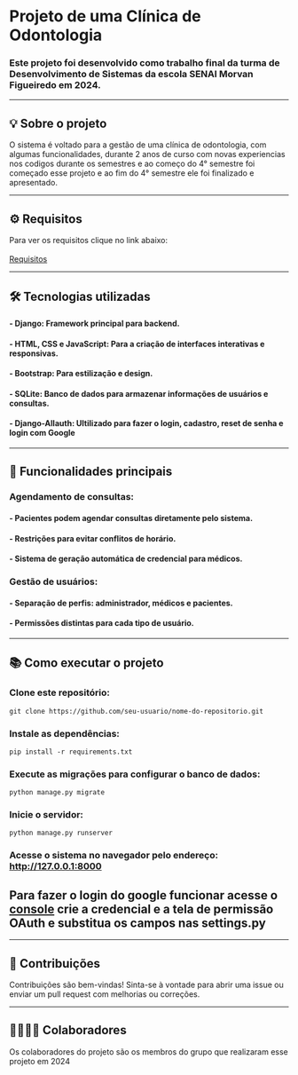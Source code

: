 # Projeto de uma Clínica de Odontologia

### Este projeto foi desenvolvido como trabalho final da turma de Desenvolvimento de Sistemas da escola SENAI Morvan Figueiredo em 2024.
__________________________________
## 💡 Sobre o projeto
O sistema é voltado para a gestão de uma clínica de odontologia, com algumas funcionalidades, durante 2 anos de curso com novas experiencias nos codigos durante os semestres e ao começo do 4° semestre foi começado esse projeto e ao fim do 4° semestre ele foi finalizado e apresentado.
__________________________________
## ⚙️ Requisitos
Para ver os requisitos clique no link abaixo:
<br><br>
[Requisitos](https://github.com/Kaicius/Shining-Smile/blob/main/Requirements.txt)
__________________________________
## 🛠️ Tecnologias utilizadas
#### - Django: Framework principal para backend.
#### - HTML, CSS e JavaScript: Para a criação de interfaces interativas e responsivas.
#### - Bootstrap: Para estilização e design.
#### - SQLite: Banco de dados para armazenar informações de usuários e consultas.
#### - Django-Allauth: Ultilizado para fazer o login, cadastro, reset de senha e login com Google
__________________________________
## 🚀 Funcionalidades principais
### Agendamento de consultas:

#### - Pacientes podem agendar consultas diretamente pelo sistema.
#### - Restrições para evitar conflitos de horário.
#### - Sistema de geração automática de credencial para médicos.

### Gestão de usuários:

#### - Separação de perfis: administrador, médicos e pacientes.
#### - Permissões distintas para cada tipo de usuário.
__________________________________
## 📚 Como executar o projeto

### Clone este repositório:

``` git clone https://github.com/seu-usuario/nome-do-repositorio.git ```

### Instale as dependências:

``` pip install -r requirements.txt ```

### Execute as migrações para configurar o banco de dados:

``` python manage.py migrate ```

### Inicie o servidor:

``` python manage.py runserver ```

### Acesse o sistema no navegador pelo endereço: http://127.0.0.1:8000

## Para fazer o login do google funcionar acesse o [console](https://console.cloud.google.com/projectselector2/apis/credentials?hl=pt-br&authuser=4&supportedpurview=project) crie a credencial e a tela de permissão OAuth e substitua os campos nas settings.py
__________________________________
## 🤝 Contribuições
Contribuições são bem-vindas! Sinta-se à vontade para abrir uma issue ou enviar um pull request com melhorias ou correções.
__________________________________
## 👨‍👩‍👧‍👦 Colaboradores
Os colaboradores do projeto são os membros do grupo que realizaram esse projeto em 2024
